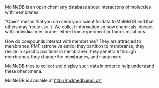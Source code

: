 MolMeDB is an open chemistry database about interactions of molecules with membranes.

"Open" means that you can send your scientific data to MolMeDB and that others may freely use it. We collect information on how chemicals interact with individual membranes either from experiment or from simulations. 

How do compounds interact with membranes?
They are attracted to membranes, PMF estrone vs estriol 
they partition to membranes,
they reside in specific positions in membranes,
they penetrate through membranes, 
they change the membranes,
and many more. 

MolMeDB tries to collect and display such data in order to help understand these phenomena.

MolMeDB is available at http://molmedb.upol.cz/
